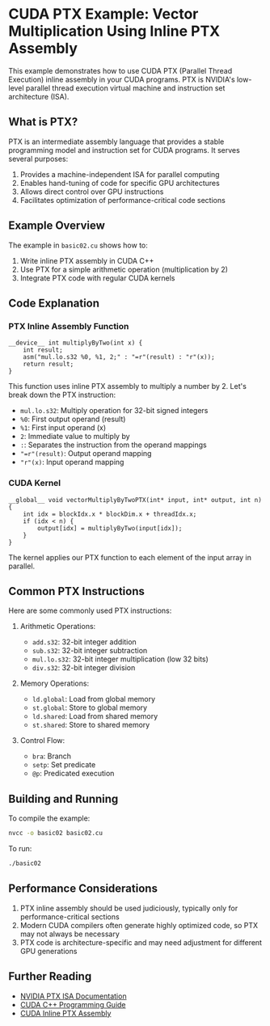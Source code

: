 # CUDA PTX Example: Vector Multiplication Using Inline PTX Assembly

This example demonstrates how to use CUDA PTX (Parallel Thread Execution) inline assembly in your CUDA programs. PTX is NVIDIA's low-level parallel thread execution virtual machine and instruction set architecture (ISA).

## What is PTX?

PTX is an intermediate assembly language that provides a stable programming model and instruction set for CUDA programs. It serves several purposes:

1. Provides a machine-independent ISA for parallel computing
2. Enables hand-tuning of code for specific GPU architectures
3. Allows direct control over GPU instructions
4. Facilitates optimization of performance-critical code sections

## Example Overview

The example in `basic02.cu` shows how to:
1. Write inline PTX assembly in CUDA C++
2. Use PTX for a simple arithmetic operation (multiplication by 2)
3. Integrate PTX code with regular CUDA kernels

## Code Explanation

### PTX Inline Assembly Function

```cuda
__device__ int multiplyByTwo(int x) {
    int result;
    asm("mul.lo.s32 %0, %1, 2;" : "=r"(result) : "r"(x));
    return result;
}
```

This function uses inline PTX assembly to multiply a number by 2. Let's break down the PTX instruction:

- `mul.lo.s32`: Multiply operation for 32-bit signed integers
- `%0`: First output operand (result)
- `%1`: First input operand (x)
- `2`: Immediate value to multiply by
- `:`: Separates the instruction from the operand mappings
- `"=r"(result)`: Output operand mapping
- `"r"(x)`: Input operand mapping

### CUDA Kernel

```cuda
__global__ void vectorMultiplyByTwoPTX(int* input, int* output, int n) {
    int idx = blockIdx.x * blockDim.x + threadIdx.x;
    if (idx < n) {
        output[idx] = multiplyByTwo(input[idx]);
    }
}
```

The kernel applies our PTX function to each element of the input array in parallel.

## Common PTX Instructions

Here are some commonly used PTX instructions:

1. Arithmetic Operations:
   - `add.s32`: 32-bit integer addition
   - `sub.s32`: 32-bit integer subtraction
   - `mul.lo.s32`: 32-bit integer multiplication (low 32 bits)
   - `div.s32`: 32-bit integer division

2. Memory Operations:
   - `ld.global`: Load from global memory
   - `st.global`: Store to global memory
   - `ld.shared`: Load from shared memory
   - `st.shared`: Store to shared memory

3. Control Flow:
   - `bra`: Branch
   - `setp`: Set predicate
   - `@p`: Predicated execution

## Building and Running

To compile the example:
```bash
nvcc -o basic02 basic02.cu
```

To run:
```bash
./basic02
```

## Performance Considerations

1. PTX inline assembly should be used judiciously, typically only for performance-critical sections
2. Modern CUDA compilers often generate highly optimized code, so PTX may not always be necessary
3. PTX code is architecture-specific and may need adjustment for different GPU generations

## Further Reading

- [NVIDIA PTX ISA Documentation](https://docs.nvidia.com/cuda/parallel-thread-execution/index.html)
- [CUDA C++ Programming Guide](https://docs.nvidia.com/cuda/cuda-c-programming-guide/index.html)
- [CUDA Inline PTX Assembly](https://docs.nvidia.com/cuda/inline-ptx-assembly/index.html) 